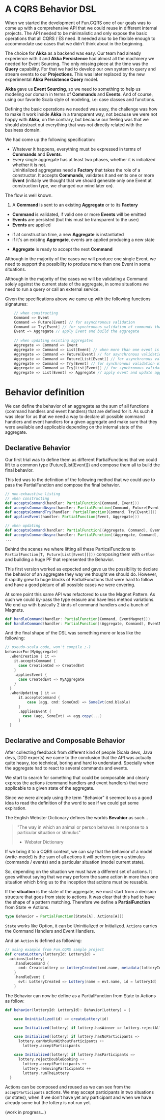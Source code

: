 
#  A CQRS Behavior DSL

When we started the development of Fun.CQRS one of our goals was to come up with a comprehensive API that we could reuse in different internal projects. The API needed to be minimalistic and only expose the basic operations that all CQRS / ES need. It needed also to be flexible enough to accommodate use cases that we didn't think about in the beginning. 

The choice for **Akka** as a backend was easy. Our team had already experience with it and **Akka Persistence** had almost all the machinery we needed for Event Sourcing. The only missing piece at the time was the **Query** capability. For that we had to develop our own system to query and stream events to our **Projections**.  This was later replaced by the new experimental **Akka Persistence Query** model.

**Akka** gave us **Event Sourcing**, so we need to something to help us modeling our domain in terms of **Commands** and **Events**. And of course, using our favorite Scala style of modeling, i.e: case classes and functions.

Defining the basic operations we needed was easy, the challenge was how to make it work inside **Akka** in a transparent way, not because we were not happy with **Akka**, on the contrary, but because our feeling was that we should abstract out everything that was not directly related with the business domain.

We had come up the following specification:  

* Whatever it happens, everything must be expressed in terms of **Commands** and **Events**.   
* Every single aggregate has at least two phases, whether it is initialized whether it is not.  
Uninitialized aggregates need a **Factory** that takes the role of a constructor. It accepts **Commands**, validates it and emits one or more **Event** (initially we thought that we should generate only one Event at construction type, we changed our mind later on).

The flow is well known. 

 1. A **Command** is sent to an existing **Aggregate** or to its **Factory**
 - **Command** is validated, if valid one or more **Events** will be emitted
 - **Events** are persisted (but this must be transparent to the user)
 - **Events** are applied
  * if at construction time, a new **Aggregate** is instantiated
  * if it's an existing **Aggregate**, events are applied producing a new state
 - **Aggregate** is ready to accept the next **Command**

Although in the majority of the cases we will produce one single Event, we need to support the possibility to produce more than one Event in some situations.
 
 Although in the majority of the cases we will be validating a Command solely against the current state of the aggregate, in some situations we need to run a query or call an external service. 
 
Given the specifications above we came up with the following functions signatures:

```scala
    // when constructing
    Command => Event
    Command => Future[Event] // for asynchronous validation
    Command => Try[Event] // for synchronous validation of commands that may fail
    Event => Aggregate // apply Event and build the aggregate
    
    // when updating existing aggregates
    Aggregate => Command => Event
    Aggregate => Command => List[Event] // when more than one event is emitted    
    Aggregate => Command => Future[Event] // for asynchronous validation
    Aggregate => Command => Future[List[Event]] // for asynchronous validation with many events
    Aggregate => Command => Try[Event] // for synchronous validation of commands that may fail
    Aggregate => Command => Try[List[Event]] // for synchronous validation of commands that may fail
    Aggregate => List[Event] => Aggregate // apply event and update aggregate
```

# Behavior definition

We can define the behavior of an aggregate as the sum of all functions (command handlers and event handlers) that are defined for it. As such it was clear for us that we need a way to declare all possible command handlers and event handlers for a given aggregate and make sure that they were available and applicable depending on the internal state of the aggregate.

## Declarative Behavior
Our first trial was to define them as different PartialFunctions that we could lift to a common type (Future[List[Event]]) and compose them all to build the final behavior.

This led was to the definition of the following method that we could use to pass the PartialFunction and compose the final behavior.

```scala
// non-exhaustive listing 
// when constructing
def acceptsCommand(handler: PartialFunction[Command, Event]))
def acceptsCommandAsync(handler: PartialFunction[Command, Future[Event]]))
def acceptsCommandTry(handler: PartialFunction[Command, Try[Event]]))
def appliesEvent(handler: PartialFunction[Event, Aggregate]))

// when updating
def acceptsCommand(handler: PartialFunction[(Aggregate, Command), Event]))
def acceptsCommandAsync(handler: PartialFunction[(Aggregate, Command), Future[Event]]))
...
```
Behind the scenes we where lifting all these ParticalFunctions to `PartialFunction[T, Future[List[Event]]]))` composing them with `orElse` and building a huge PF that represented the Behavior.

This first version worked as expected and gave us the possibility to declare the behavior of an aggregate they way we thought we should do. However, it rapidly grew to huge blocks of PartialFunctions that were hard to follow and have a good picture of all possible cases we were covering.

At some point this same API was refactored to use the Magnet Pattern. As such we could by-pass the type erasure and have less method variations. We end up with basically 2 kinds of command handlers and a bunch of Magnets. 

```scala
def handleCommand(handler: PartialFunction[Command, EventMagnet]))
def handleCommand(handler: PartialFunction[(Aggregate, Command), EventMagnet]))
```
And the final shape of the DSL was something more or less like the following:

```scala
// pseudo-scala code, won't compile ;-)
behaviorFor[MyAggregate]
  .whenCreation { it => 
    it.acceptsCommand {
      case CreationCmd => CreatedEvt
    }
    .appliesEvent { 
      case CreatedEvt => MyAggregate
    } 
  }
  .whenUpdating { it =>
      it.acceptsCommand { 
          case (agg, cmd: SomeCmd) => SomeEvt(cmd.blabla)
      }
      .appliesEvent {
        case (agg, SomeEvt) => agg.copy(...)
      }
  }
```

## Declarative and Composable Behavior

After collecting feedback from different kind of people (Scala devs, Java devs, DDD experts) we came to the conclusion that the API was actually quite heavy, too technical, boring and hard to understand. Specially when the aggregate had to react to several commands and events. 

We start to search for something that could be composable and clearly express the actions (command handlers and event handlers) that were applicable to a given state of the aggregate. 

Since we were already using the term "Behavior" it seemed to us a good idea to read the definition of the word to see if we could get some expiration. 

The English Webster Dictionary defines the worlds **Bevahior** as such...
> "The way in which an animal or person behaves in response to a particular situation or stimulus"
>  - Webster Dictionary 

If we bring it to a CQRS context, we can say that the behavior of a model (write-model) is the sum of all actions it will perform given a stimulus (commands / events) and a particular situation (model current state).

So, depending on the situation we must have a different set of actions. It goes without saying that we may perform the same action in more than one situation which bring us to the inception that actions must be reusable. 

If the **situation** is the state of the aggregate, we must start from a decision structure that goes from state to actions. It was clear that this had to have the shape of a pattern matching. Therefore we define a **PartialFunction** from State => Actions. 

```scala
type Behavior = PartialFunction[State[A], Actions[A]])
```
`State` works like Option, it can be Uninitialized or Initialized. `Actions` carries the Command Handlers and Event Handlers.

And an `Action` is defined as following:

```scala
// using example from Fun.CQRS sample project
def createLottery(lotteryId: LotteryId) = 
  actions[Lottery]
    .handleCommand {
      cmd: CreateLottery => LotteryCreated(cmd.name, metadata(lotteryId, cmd))
    }
    .handleEvent {
      evt: LotteryCreated => Lottery(name = evt.name, id = lotteryId)
    }
```

The Behavior can now be define as a PartialFunction from State to Actions as follow:

```scala
def behavior(lotteryId: LotteryId): Behavior[Lottery] = {

    case Uninitialized(id) => createLottery(id) 

    case Initialized(lottery) if lottery.hasWinner => lottery.rejectAllCommands 

    case Initialized(lottery) if lottery.hasNoParticipants =>
      lottery.canNotRunWithoutParticipants ++
        lottery.acceptParticipants

    case Initialized(lottery) if lottery.hasParticipants => 
      lottery.rejectDoubleBooking ++
        lottery.acceptParticipants ++
        lottery.removingParticipants ++
        lottery.runTheLottery
  }
```
Actions can be composed and reused as we can see from the `acceptParticipants` actions. We may accept participants in two situations (or states), when if we don't have yet any participant and when we have already some but the lottery is not run yet.

(work in progress...)
